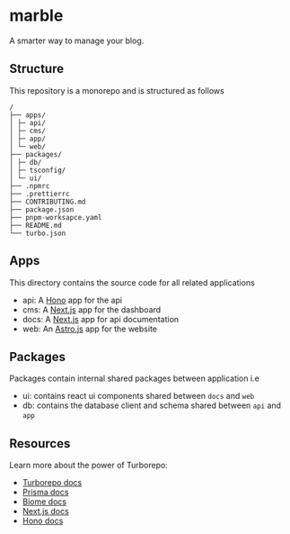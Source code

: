 # marble

A smarter way to manage your blog.

## Structure

This repository is a monorepo and is structured as follows

```text
/
├── apps/
│ ├─ api/
│ ├─ cms/
│ ├─ app/  
│ └─ web/
├── packages/
│ ├─ db/
│ ├─ tsconfig/
│ └─ ui/
├── .npmrc
├── .prettierrc
├── CONTRIBUTING.md
├── package.json
├── pnpm-worksapce.yaml
├── README.md
└── turbo.json
```

## Apps

This directory contains the source code for all related applications

- api: A [Hono](https://hono.dev) app for the api
- cms: A [Next.js](https://nextjs.org) app for the dashboard
- docs: A [Next.js](https://nextjs.org) app for api documentation
- web: An [Astro.js](https://astro.build) app for the website

## Packages

Packages contain internal shared packages between application i.e

- ui: contains react ui components shared between `docs` and `web`
- db: contains the database client and schema shared between `api` and `app`

## Resources

Learn more about the power of Turborepo:

- [Turborepo docs](https://turbo.build/docs)
- [Prisma docs](https://www.prisma.io/docs/)
- [Biome docs](https://biomejs.dev/)
- [Next.js docs](https://nextjs.org/docs)
- [Hono docs](https://hono.dev/docs)

